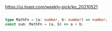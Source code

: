 https://ui.toast.com/weekly-pick/ko_20210521

```ts

type MathFn = (a: number, b: number) => number;
const sum: MathFn = (a, b) => a + b;

```
